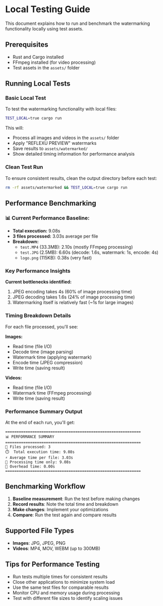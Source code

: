 # Local Testing Guide

This document explains how to run and benchmark the watermarking functionality locally using test assets.

## Prerequisites

- Rust and Cargo installed
- FFmpeg installed (for video processing)
- Test assets in the `assets/` folder

## Running Local Tests

### Basic Local Test

To test the watermarking functionality with local files:

```bash
TEST_LOCAL=true cargo run
```

This will:
- Process all images and videos in the `assets/` folder
- Apply "REFLEXU PREVIEW" watermarks
- Save results to `assets/watermarked/`
- Show detailed timing information for performance analysis

### Clean Test Run

To ensure consistent results, clean the output directory before each test:

```bash
rm -rf assets/watermarked && TEST_LOCAL=true cargo run
```

## Performance Benchmarking

### 📊 Current Performance Baseline:
- **Total execution:** 9.08s
- **3 files processed:** 3.03s average per file
- **Breakdown:**
  - `test.MP4` (33.3MB): 2.10s (mostly FFmpeg processing)
  - `test.JPG` (2.5MB): 6.60s (decode: 1.6s, watermark: 1s, encode: 4s)
  - `logo.png` (115KB): 0.38s (very fast)

### Key Performance Insights

**Current bottlenecks identified:**
1. JPEG encoding takes 4s (60% of image processing time)
2. JPEG decoding takes 1.6s (24% of image processing time)
3. Watermarking itself is relatively fast (~1s for large images)

### Timing Breakdown Details

For each file processed, you'll see:

**Images:**
- Read time (file I/O)
- Decode time (image parsing)
- Watermark time (applying watermark)
- Encode time (JPEG compression)
- Write time (saving result)

**Videos:**
- Read time (file I/O)
- Watermark time (FFmpeg processing)
- Write time (saving result)

### Performance Summary Output

At the end of each run, you'll get:
```
============================================================
📊 PERFORMANCE SUMMARY
============================================================
📁 Files processed: 3
⏱️  Total execution time: 9.08s
⚡ Average time per file: 3.03s
🔄 Processing time only: 9.08s
🔧 Overhead time: 0.00s
============================================================
```

## Benchmarking Workflow

1. **Baseline measurement**: Run the test before making changes
2. **Record results**: Note the total time and breakdown
3. **Make changes**: Implement your optimizations
4. **Compare**: Run the test again and compare results

## Supported File Types

- **Images**: JPG, JPEG, PNG
- **Videos**: MP4, MOV, WEBM (up to 300MB)

## Tips for Performance Testing

- Run tests multiple times for consistent results
- Close other applications to minimize system load
- Use the same test files for comparable results
- Monitor CPU and memory usage during processing
- Test with different file sizes to identify scaling issues